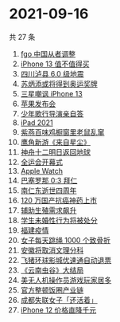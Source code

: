 # 2021-09-16

共 27 条

<!-- BEGIN ZHIHUSEARCH -->
<!-- 最后更新时间 Thu Sep 16 2021 18:09:17 GMT+0800 (China Standard Time) -->
1. [fgo 中国从者调整](https://www.zhihu.com/search?q=fgo)
1. [iPhone 13 值不值得买](https://www.zhihu.com/search?q=iphone13)
1. [四川泸县 6.0 级地震](https://www.zhihu.com/search?q=泸县)
1. [苏炳添或将得到奥运奖牌 ](https://www.zhihu.com/search?q=苏炳添)
1. [三星嘲讽 iPhone 13](https://www.zhihu.com/search?q=三星嘲讽iPhone)
1. [苹果发布会](https://www.zhihu.com/search?q=苹果发布会)
1. [少年歌行导演亲自答](https://www.zhihu.com/search?q=少年歌行)
1. [iPad 2021](https://www.zhihu.com/search?q=ipad2021)
1. [紫燕百味鸡橱窗里老鼠乱窜](https://www.zhihu.com/search?q=紫燕百味鸡)
1. [鹰角新游《来自星尘》](https://www.zhihu.com/search?q=来自星尘)
1. [神舟十二明日返回地球](https://www.zhihu.com/search?q=神舟十二)
1. [全运会开幕式](https://www.zhihu.com/search?q=全运会)
1. [Apple Watch](https://www.zhihu.com/search?q=appleWatch)
1. [巴塞罗那 0:3 拜仁](https://www.zhihu.com/search?q=拜仁)
1. [南仁东逝世四周年](https://www.zhihu.com/search?q=南仁东)
1. [ 120 万国产抗癌神药上市](https://www.zhihu.com/search?q=国产抗癌神药)
1. [辅助生殖需求飙升](https://www.zhihu.com/search?q=辅助生殖技术)
1. [学生未婚性行为将被处分](https://www.zhihu.com/search?q=未婚性行为)
1. [福建疫情](https://www.zhihu.com/search?q=莆田疫情)
1. [女子每天跳绳 1000 个致骨折](https://www.zhihu.com/search?q=跳绳)
1. [安徽将取消文理分科](https://www.zhihu.com/search?q=安徽高考)
1. [飞猪环球影城优速通自动退票](https://www.zhihu.com/search?q=北京环球影城)
1. [《云南虫谷》大结局](https://www.zhihu.com/search?q=云南虫谷)
1. [美无人机操作员游戏玩家居多](https://www.zhihu.com/search?q=无人机)
1. [官方整顿饭圈产业链](https://www.zhihu.com/search?q=饭圈产业链)
1. [成都失联女子「还活着」](https://www.zhihu.com/search?q=成都女子失联)
1. [iPhone 12 价格直降千元](https://www.zhihu.com/search?q=iPhone12)
<!-- END ZHIHUSEARCH -->
